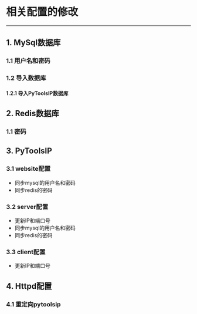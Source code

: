 # 相关配置的修改

----
## 1. MySql数据库
### 1.1 用户名和密码

### 1.2 导入数据库
#### 1.2.1 导入PyToolsIP数据库


## 2. Redis数据库
### 1.1 密码


## 3. PyToolsIP
### 3.1 website配置
  * 同步mysql的用户名和密码
  * 同步redis的密码

### 3.2 server配置
  * 更新IP和端口号
  * 同步mysql的用户名和密码
  * 同步redis的密码

### 3.3 client配置
  * 更新IP和端口号

## 4. Httpd配置
### 4.1 重定向pytoolsip
